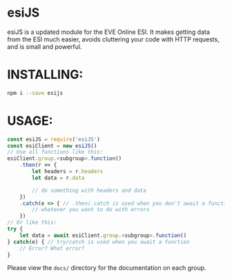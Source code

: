 # esiJS

esiJS is a updated module for the EVE Online ESI. It makes getting data from the ESI much easier, avoids cluttering your code with HTTP requests, and is small and powerful.

# INSTALLING:

```bash
npm i --save esijs
```

# USAGE:

```js
const esiJS = require('esiJS')
const esiClient = new esiJS()
// Use all functions like this:
esiClient.group.<subgroup>.function()
    .then(r => {
        let headers = r.headers
        let data = r.data

        // do something with headers and data
    })
    .catch(e => { // .then/.catch is used when you don't await a function
        // whatever you want to do with errors
    })
// Or like this:
try {
    let data = await esiClient.group.<subgroup>.function()
} catch(e) { // try/catch is used when you await a function
    // Error? What error?
}
```

Please view the `docs/` directory for the documentation on each group.